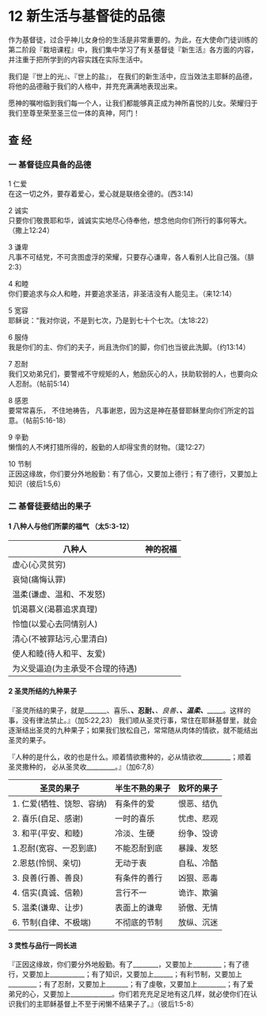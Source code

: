 # 12 新生活与基督徒的品德

作为基督徒，过合乎神儿女身份的生活是非常重要的。为此，在大使命门徒训练的第二阶段『栽培课程』中，我们集中学习了有关基督徒『新生活』各方面的内容，并注重于把所学到的内容实践在实际生活中。

我们是『世上的光』、『世上的盐』， 在我们的新生活中，应当效法主耶稣的品德，将他的品德融于我们的人格中，并充充满满地表现出来。

愿神的嘱咐临到我们每一个人，让我们都能够真正成为神所喜悦的儿女。荣耀归于我们至尊至荣至圣三位一体的真神，阿门！

## 查 经

### 一 基督徒应具备的品德  
1 仁爱  
  在这一切之外，要存着爱心，爱心就是联络全德的。(西3:14)   

2 诚实  
  只要你们敬畏耶和华，诚诚实实地尽心侍奉他，想念他向你们所行的事何等大。（撒上12:24）  

3 谦卑  
  凡事不可结党，不可贪图虚浮的荣耀，只要存心谦卑，各人看别人比自己强。（腓2:3）

4 和睦  
  你们要追求与众人和睦，并要追求圣洁，非圣洁没有人能见主。（来12:14）

5 宽容  
  耶稣说：“我对你说，不是到七次，乃是到七十个七次。（太18:22）

6 服侍  
  我是你们的主、你们的夫子，尚且洗你们的脚，你们也当彼此洗脚。（约13:14）

7 忍耐  
  我们又劝弟兄们，要警戒不守规矩的人，勉励灰心的人，扶助软弱的人，也要向众人忍耐。（帖前5:14）

8 感恩  
  要常常喜乐， 不住地祷告， 凡事谢恩，因为这是神在基督耶稣里向你们所定的旨意。（帖前5:16-18）

9 辛勤  
  懒惰的人不烤打猎所得的，殷勤的人却得宝贵的财物。（箴12:27）

10 节制  
  正因这缘故，你们要分外地殷勤：有了信心，又要加上德行；有了德行，又要加上知识（彼后1:5,6）

### 二 基督徒要结出的果子

#### 1 八种人与他们所蒙的福气 （太5:3-12）
|**八种人**|**神的祝福**|
|---|---|
|虚心(心灵贫穷)| |
|哀恸(痛悔认罪)| |
|温柔(谦虚、温和、不发怒)| |
|饥渴慕义(渴慕追求真理)| |
|怜恤(以爱心去同情别人)| |
|清心(不被罪玷污,心里清白)| |
|使人和睦(待人和平、友爱)| |
|为义受逼迫(为主承受不合理的待遇)| |


#### 2 圣灵所结的九种果子

『圣灵所结的果子，就是_______、喜乐、________、忍耐、_________、良善、______、温柔、__________。这样的事，没有律法禁止。』（加5:22,23）
我们顺从圣灵行事，常住在耶稣基督里，就会逐渐结出圣灵的九种果子；如果我们放松自己，常常随从肉体的情欲，就不能结出圣灵的果子。

『人种的是什么，收的也是什么。顺着情欲撒种的，必从情欲收_________；顺着圣灵撒种的， 必从圣灵收_________。』（加6:7,8）

|圣灵的果子|半生不熟的果子|败坏的果子|
|---|---|---|
|1. 仁爱(牺牲、饶恕、容纳)|有条件的爱|恨恶、结仇|
|2. 喜乐(自足、感谢)|一时的喜乐|忧虑、悲观|
|3. 和平(平安、和睦)|冷淡、生硬|纷争、毁谤|
|1.忍耐(宽容、一忍到底)|不能忍耐到底|暴躁、发怒|
|2.恩慈(怜悯、亲切)|无动于衷|自私、冷酷|
|3. 良善(行善、善良)|有条件的善行|凶狠、恶毒|
|4. 信实(真诚、信赖)|言行不一|诡诈、欺骗|
|5. 温柔(谦卑、让步)|表面上的谦卑|骄傲、无情|
|6. 节制(自律、不极端)|不彻底的节制|放纵、沉迷|

#### 3 灵性与品行一同长进

『正因这缘故，你们要分外地殷勤。有了________，又要加上_________；有了德行，又要加上___________；有了知识，又要加上______；有利节制，又要加上_________；有了忍耐，又要加上_______；有了虔敬，又要加上_________；有了爱弟兄的心，又要加上_____________。你们若充充足足地有这几样，就必使你们在认识我们的主耶稣基督上不至于闲懒不结果子了。』（彼后1:5-8）
